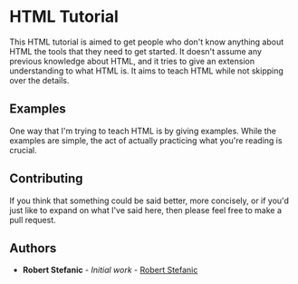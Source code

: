 # HTML Tutorial

This HTML tutorial is aimed to get people who don't know anything about HTML the tools that they need to get started. It doesn't assume any previous knowledge about HTML, and it tries to give an extension understanding to what HTML is. It aims to teach HTML while not skipping over the details.

## Examples

One way that I'm trying to teach HTML is by giving examples. While the examples are simple, the act of actually practicing what you're reading is crucial.

## Contributing

If you think that something could be said better, more concisely, or if you'd just like to expand on what I've said here, then please feel free to make a pull request.

## Authors

* **Robert Stefanic** - *Initial work* - [Robert Stefanic](https://rstefanic.github.io/)